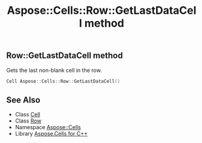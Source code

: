 ﻿---
title: Aspose::Cells::Row::GetLastDataCell method
linktitle: GetLastDataCell
second_title: Aspose.Cells for C++ API Reference
description: 'Aspose::Cells::Row::GetLastDataCell method. Gets the last non-blank cell in the row in C++.'
type: docs
weight: 2800
url: /cpp/aspose.cells/row/getlastdatacell/
---
## Row::GetLastDataCell method


Gets the last non-blank cell in the row.

```cpp
Cell Aspose::Cells::Row::GetLastDataCell()
```

## See Also

* Class [Cell](../../cell/)
* Class [Row](../)
* Namespace [Aspose::Cells](../../)
* Library [Aspose.Cells for C++](../../../)
